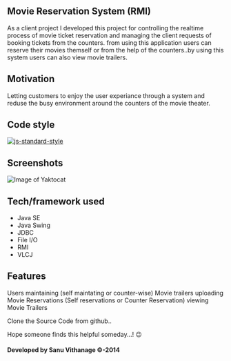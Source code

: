 ## Movie Reservation System (RMI)
As a client project I developed this project for controlling the realtime process of movie ticket reservation
and managing the client requests of booking tickets from the counters. from using this application
users can reserve their movies themself or from the help of the counters..by using this system users can also view
movie trailers.

## Motivation
Letting customers to enjoy the user experiance through a system and reduse the busy environment around the counters
of the movie theater.

## Code style
[![js-standard-style](https://img.shields.io/azure-devops/coverage/swellaby/opensource/25.svg)](https://google.com)
 
## Screenshots
![Image of Yaktocat](https://octodex.github.com/images/yaktocat.png)

## Tech/framework used
* Java SE
* Java Swing
* JDBC
* File I/O
* RMI
* VLCJ

## Features
Users maintaining (self maintating or counter-wise)
Movie trailers uploading
Movie Reservations (Self reservations or Counter Reservation)
viewing Movie Trailers


Clone the Source Code from github..

Hope someone finds this helpful someday...! :wink:

#### Developed by Sanu Vithanage ©-2014



